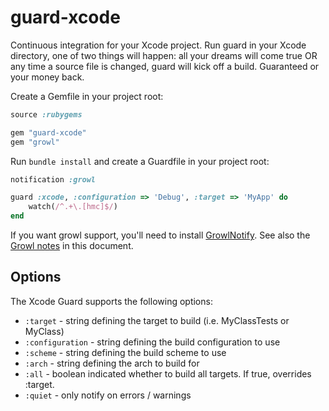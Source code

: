 # guard-xcode

Continuous integration for your Xcode project. Run guard in your Xcode
directory, one of two things will happen: all your dreams will come true
OR any time a source file is changed, guard will kick off a build. 
Guaranteed or your money back.

Create a Gemfile in your project root:

```ruby
source :rubygems

gem "guard-xcode"
gem "growl"
```

Run `bundle install` and create a Guardfile in your project root:

```ruby
notification :growl

guard :xcode, :configuration => 'Debug', :target => 'MyApp' do
    watch(/^.+\.[hmc]$/)
end
```

If you want growl support, you'll need to install [GrowlNotify](http://growl.info/downloads#generaldownloads).
See also the [Growl notes](#growl-notes) in this document.

## Options

The Xcode Guard supports the following options:

* `:target` - string defining the target to build (i.e. MyClassTests or MyClass)
* `:configuration` - string defining the build configuration to use
* `:scheme` - string defining the build scheme to use
* `:arch` - string defining the arch to build for
* `:all` - boolean indicated whether to build all targets. If true, overrides :target.
* `:quiet` - only notify on errors / warnings

